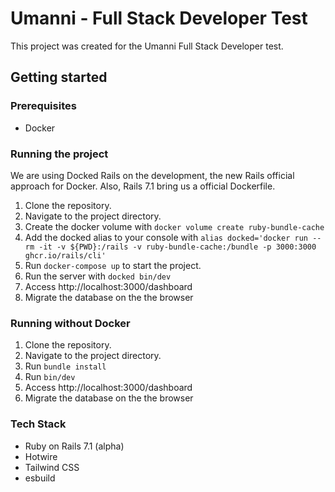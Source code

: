 # Umanni - Full Stack Developer Test

This project was created for the Umanni Full Stack Developer test.

## Getting started

### Prerequisites

- Docker

### Running the project

We are using Docked Rails on the development, the new Rails official approach for Docker. Also, Rails 7.1 bring us a official Dockerfile.

1. Clone the repository.
2. Navigate to the project directory.
3. Create the docker volume with `docker volume create ruby-bundle-cache`
4. Add the docked alias to your console with `alias docked='docker run --rm -it -v ${PWD}:/rails -v ruby-bundle-cache:/bundle -p 3000:3000 ghcr.io/rails/cli'`
3. Run `docker-compose up` to start the project.
4. Run the server with `docked bin/dev`
5. Access http://localhost:3000/dashboard
6. Migrate the database on the the browser

### Running without Docker

1. Clone the repository.
2. Navigate to the project directory.
3. Run `bundle install`
4. Run `bin/dev`
5. Access http://localhost:3000/dashboard
6. Migrate the database on the the browser

### Tech Stack

- Ruby on Rails 7.1 (alpha)
- Hotwire
- Tailwind CSS
- esbuild